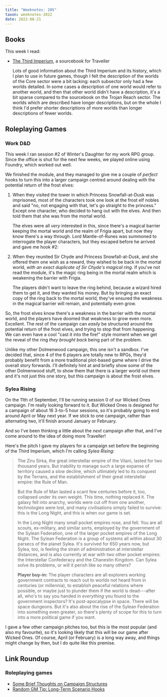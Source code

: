 ```yaml
---
title: "Weeknotes: 205"
taxon: weeknotes-2022
date: 2022-08-21
---
```


## Books

This week I read:

- [The Third Imperium][], a sourcebook for Traveller

  Lots of good information about the Third Imperium and its history,
  which I plan to use in future games, though I felt the description
  of the worlds of the Core sector were a bit lacking: each subsector
  only had a few worlds detailed.  In some cases a description of one
  world would refer to another world, and then that other world didn't
  have a description, it's a bit sparse compared to the sourcebook on
  the Trojan Reach sector.  The worlds which are described have longer
  descriptions, but on the whole I think I'd prefer shorter
  descriptions of more worlds than longer descriptions of fewer
  worlds.

[The Third Imperium]: https://www.mongoosepublishing.com/products/the-third-imperium-2


## Roleplaying Games

### Work D&D

This week I ran session #2 of Winter's Daughter for my work RPG group.
Since the office is shut for the next few weeks, we played online
using Foundry, which worked out well.

We finished the module, and they managed to give me a couple of
*perfect* hooks to turn this into a larger campaign centred around
dealing with the potential return of the frost elves:

1. When they visited the tower in which Princess Snowfall-at-Dusk was
   imprisoned, most of the characters took one look at the frost elf
   nobles and said "no, not engaging with that, let's go straight to
   the princess."  Except one character, who decided to hang out with
   the elves.  And then told them that she was from the mortal world.

   The elves were all *very* interested in this, since there's a
   magical barrier keeping the mortal world and the realm of Frigia
   apart, but now they know there's a way through.  Lord
   Mantle-of-Runes was summoned to interrogate the player characters,
   but they escaped before he arrived and gave me hook #2:

2. When they reunited Sir Chyde and Princess Snowfall-at-Dusk, and she
   offered them one wish as a reward, they wished to be back in the
   mortal world, *with an exact duplicate of Sir Chyde's magical
   ring*.  If you've not read the module, it's the magic ring being in
   the mortal realm which is weakening the barrier with Frigia.

   The players didn't want to leave the ring behind, because a wizard
   hired them to get it, and they wanted his money.  But by bringing
   an exact copy of the ring back to the mortal world, they've ensured
   the weakness in the magical barrier will remain, and potentially
   even grow.

So, the frost elves know there's a weakness in the barrier with the
mortal world, and the players have doomed that weakness to grow even
more.  Excellent.  The rest of the campaign can *easily* be structured
around the potential return of the frost elves, and trying to stop
that from happening.  We can even have a cool "cast it into the fire!"
style moment when we get the reveal of the ring *they brought back*
being part of the problem.

Unlike my other Dolmenwood campaign, this one isn't a sandbox.  I've
decided that, since 4 of the 6 players are totally new to RPGs, they'd
probably benefit from a more traditional plot-based game where I drive
the overall story forwards.  I'll definitely hint at and briefly show
some of the other Dolmenwood stuff, to show them that there is a
larger world out there and it's not just this one story, but this
campaign is about the frost elves.

### Sylea Rising

On the 11th of September, I'll be running session 0 of our Wicked Ones
campaign.  I'm really looking forward to it.  But Wicked Ones is
designed for a campaign of about 16 3-to-5 hour sessions, so it's
probably going to end around April or May next year.  If we stick to
one campaign, rather than alternating two, it'll finish around January
or February.

And so I've been thinking a little about the *next* campaign after
that, and I've come around to the idea of doing more Traveller!

Here's the pitch I gave my players for a campaign set before the
beginning of the Third Imperium, which I'm calling *Sylea Rising*:

> The Ziru Sirka, the great interstellar empire of the Vilani, lasted
> for two thousand years.  But inability to manage such a large
> expanse of territory caused a slow decline, which ultimately led to
> its conquest by the Terrans, and the establishment of their great
> interstellar empire: the Rule of Man.
>
> But the Rule of Man lasted a scant few centuries before it, too,
> collapsed under its own weight.  This time, nothing replaced it.
> The galaxy fell into anarchy, worlds were cut off from one another,
> technologies were lost, and many civilisations simply failed to
> survive: this is the Long Night, and this is when our game is set.
>
> In the Long Night many small pocket empires rose, and fell.  You are
> all scouts, ex-military, and similar sorts, employed by the
> government of the Sylean Federation, one of the larger pocket
> empires of the Long Night.  The Sylean Federation is a group of
> systems all within about 30 parsecs of the planet Sylea.  It's
> survived for 650 years now, but Sylea, too, is feeling the strain of
> administration at interstellar distances, and is also currently at
> war with two other pocket empires: the Interstellar Confederacy and
> the Chanestin Kingdom.  Can Sylea solve its problems, or will it
> perish like so many others?
>
> **Player buy-in:** The player characters are all explorers working
> government contracts to reach out to worlds not heard from in
> centuries (or millennia), to establish peaceful relations where
> possible, or maybe just to plunder them if the world is dead---after
> all, who's to say you handed in *everything* you found to the
> government inspectors?  It's post-apocalypse in space.  There will
> be space dungeons.  But it's also about the rise of the Sylean
> Federation into something even greater, so there's plenty of scope
> for this to turn into a more political game if you want.

I gave a few other campaign pitches too, but this is the most popular
(and also my favourite), so it's looking likely that this will be our
game after Wicked Ones.  Of course, April (or February) is a long way
away, and things might change by then, but I do quite like this
premise.


## Link Roundup

### Roleplaying games

- [Some Brief Thoughts on Campaign Structures](https://thealexandrian.net/wordpress/47215/roleplaying-games/some-brief-thoughts-on-campaign-structures)
- [Random GM Tip: Long-Term Scenario Hooks ](https://thealexandrian.net/wordpress/48353/roleplaying-games/random-gm-tip-long-term-scenario-hooks)
